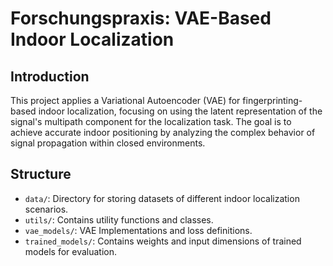 # Forschungspraxis: VAE-Based Indoor Localization

## Introduction

This project applies a Variational Autoencoder (VAE) for fingerprinting-based indoor localization, focusing on using the latent representation of the signal's multipath component for the localization task. The goal is to achieve accurate indoor positioning by analyzing the complex behavior of signal propagation within closed environments.

## Structure

- `data/`: Directory for storing datasets of different indoor localization scenarios.
- `utils/`: Contains utility functions and classes.
- `vae_models/`: VAE Implementations and loss definitions.
- `trained_models/`: Contains weights and input dimensions of trained models for evaluation.